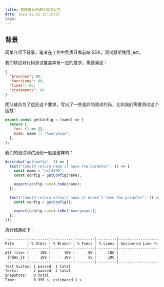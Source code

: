 ```yaml
---
title: 前端单元测试应该怎么写
date: 2022-12-21 15:15:05
tags:
---
```


## 背景

简单介绍下背景，笔者在工作中负责开发前端 SDK，测试框架使用 jest。

我们项目对代码测试覆盖率有一定的要求，需要满足：

```json
{
  "branches": 80,
  "functions": 80,
  "lines": 80,
  "statements": 80
}
```

团队成员为了达到这个要求，写出了一些诡异的测试代码，比如我们需要测试这个函数：

```js
export const getConfig = (name) => {
  return {
    foo: () => {},
    name: name || "Anonymous",
  };
};
```

我们的测试测试用例一般是这样的：

```js
describe("getConfig", () => {
  test("should return name if have the paramter", () => {
    const name = "zxf4399";
    const config = getConfig(name);

    expect(config.name).toBe(name);
  });

  test("should return default name if doesn't have the paramter", () => {
    const config = getConfig();

    expect(config.name).toBe("Anonymous");
  });
});
```

执行结果如下：

```bash
----------|---------|----------|---------|---------|-------------------
File      | % Stmts | % Branch | % Funcs | % Lines | Uncovered Line #s
----------|---------|----------|---------|---------|-------------------
All files |     100 |      100 |      50 |     100 |
 index.js |     100 |      100 |      50 |     100 |
----------|---------|----------|---------|---------|-------------------
Test Suites: 1 passed, 1 total
Tests:       2 passed, 2 total
Snapshots:   0 total
Time:        0.395 s, estimated 1 s
```
